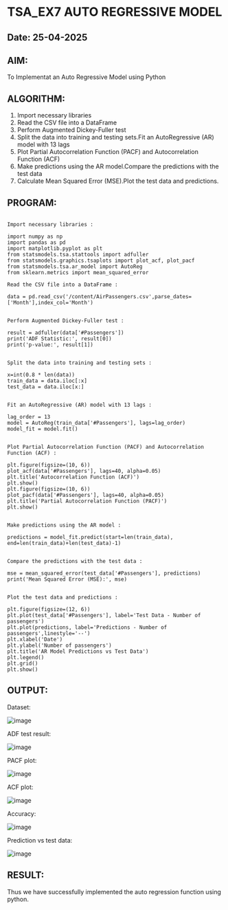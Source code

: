 # TSA_EX7 AUTO REGRESSIVE MODEL

## Date: 25-04-2025

## AIM:
To Implementat an Auto Regressive Model using Python

## ALGORITHM:
1. Import necessary libraries
2. Read the CSV file into a DataFrame
3. Perform Augmented Dickey-Fuller test
4. Split the data into training and testing sets.Fit an AutoRegressive (AR) model with 13 lags
5. Plot Partial Autocorrelation Function (PACF) and Autocorrelation Function (ACF)
6. Make predictions using the AR model.Compare the predictions with the test data
7. Calculate Mean Squared Error (MSE).Plot the test data and predictions.

## PROGRAM:

```

Import necessary libraries :

import numpy as np
import pandas as pd
import matplotlib.pyplot as plt
from statsmodels.tsa.stattools import adfuller
from statsmodels.graphics.tsaplots import plot_acf, plot_pacf
from statsmodels.tsa.ar_model import AutoReg
from sklearn.metrics import mean_squared_error

Read the CSV file into a DataFrame :

data = pd.read_csv('/content/AirPassengers.csv',parse_dates=['Month'],index_col='Month')


Perform Augmented Dickey-Fuller test :

result = adfuller(data['#Passengers']) 
print('ADF Statistic:', result[0])
print('p-value:', result[1])


Split the data into training and testing sets :

x=int(0.8 * len(data))
train_data = data.iloc[:x]
test_data = data.iloc[x:]


Fit an AutoRegressive (AR) model with 13 lags :

lag_order = 13
model = AutoReg(train_data['#Passengers'], lags=lag_order)
model_fit = model.fit()


Plot Partial Autocorrelation Function (PACF) and Autocorrelation Function (ACF) :

plt.figure(figsize=(10, 6))
plot_acf(data['#Passengers'], lags=40, alpha=0.05)
plt.title('Autocorrelation Function (ACF)')
plt.show()
plt.figure(figsize=(10, 6))
plot_pacf(data['#Passengers'], lags=40, alpha=0.05)
plt.title('Partial Autocorrelation Function (PACF)')
plt.show()


Make predictions using the AR model :

predictions = model_fit.predict(start=len(train_data), end=len(train_data)+len(test_data)-1)


Compare the predictions with the test data :

mse = mean_squared_error(test_data['#Passengers'], predictions)
print('Mean Squared Error (MSE):', mse)


Plot the test data and predictions :

plt.figure(figsize=(12, 6))
plt.plot(test_data['#Passengers'], label='Test Data - Number of passengers')
plt.plot(predictions, label='Predictions - Number of passengers',linestyle='--')
plt.xlabel('Date')
plt.ylabel('Number of passengers')
plt.title('AR Model Predictions vs Test Data')
plt.legend()
plt.grid()
plt.show()

```

## OUTPUT:

Dataset:

![image](https://github.com/user-attachments/assets/7d83ab7b-70c9-4efa-8f01-ed1541cb39a1)

ADF test result:

![image](https://github.com/user-attachments/assets/0130fe4f-eced-4e4d-a499-cca7aaf837df)

PACF plot:

![image](https://github.com/user-attachments/assets/24b58e49-3292-414c-a020-3c6239606fc7)

ACF plot:

![image](https://github.com/user-attachments/assets/fdd0968f-7ff5-4024-a3d2-a7d6f133f446)

Accuracy:

![image](https://github.com/user-attachments/assets/f67d8395-b446-4c2d-8ab5-d8439ada275f)

Prediction vs test data:

![image](https://github.com/user-attachments/assets/531a9aa2-65b5-458d-a8ac-bfb701a6390d)



## RESULT:
Thus we have successfully implemented the auto regression function using python.
